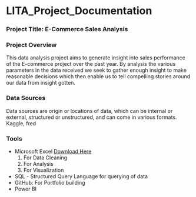 # LITA_Project_Documentation

### Project Title: E-Commerce Sales Analysis

### Project Overview
This data analysis project aims to generate insight into  sales performance of the E-commerce project over the past year. By analysis the various parameters in the data received we seek to gather enough insight to make reasonable decisions which then enable us to tell compelling stories around our data from insight gotten.

### Data Sources
Data sources are origin or locations of data, which can be internal or external, structured or unstructured, and can come in various formats. Kaggle, fred

### Tools
- Microsoft Excel [Download Here](https://microsoft-excel.en.softonic.com/)
   1. For Data Cleaning
   2. For  Analysis
   3. For Visualization
- SQL - Structured Query Language for querying of data
- GitHub: For Portfolio building
- Power BI
